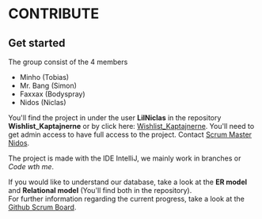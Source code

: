 <h1> CONTRIBUTE </h1>

## Get started
The group consist of the 4 members
+ Minho (Tobias)
+ Mr. Bang (Simon)
+ Faxxax (Bodyspray)
+ Nidos (Niclas)

You'll find the project in under the user **LilNiclas** in the repository **Wishlist_Kaptajnerne** or by click here: [Wishlist_Kaptajnerne](https://github.com/LilNiclas/Wishlist_Kaptajnerne).
You'll need to get admin access to have full access to the project. Contact [Scrum Master Nidos](https://github.com/LilNiclas).

The project is made with the IDE IntelliJ, we mainly work in branches or *Code wth me*.

If you would like to understand our database, take a look at the **ER model** and **Relational model** (You'll find both in the repository).    
For further information regarding the current progress, take a look at the [Github Scrum Board](https://github.com/users/LilNiclas/projects/1).
